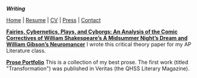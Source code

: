 ***Writing***

[Home](suhacker1.github.io) | [Resume](https://sshussain.me/SH_Resume.pdf) | [CV](https://sshussain.me/SH_CV.pdf) | [Press](suhacker1.github.io/press) | 
[Contact](suhacker1.github.io/contact)

[**Fairies, Cybernetics, Plays, and Cyborgs: An Analysis of the Comic Correctives of William Shakespeare’s A Midsummer Night’s Dream and William Gibson’s Neuromancer**](https://docs.google.com/document/d/18uEsgCTYN1iVeXbqfun9ICbfFCllrXf1icYf60l8Fps/edit?usp=sharing) 
I wrote this critical theory paper for my AP Literature class. 

[**Prose Portfolio**](https://docs.google.com/document/d/1zqB3GMRYA_DzBxpEkTfAjYRxjSCUxNybbeSPC9CFKv0/edit?usp=sharing) 
This is a collection of my best prose. The first work (titled "Transformation") was published in Veritas (the QHSS Literary Magazine). 
